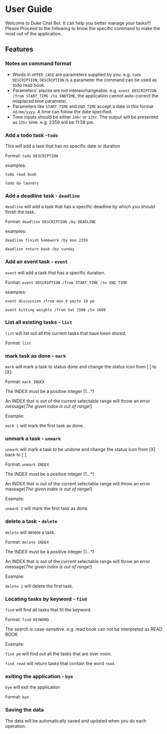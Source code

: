 # User Guide
Welcome to Duke Chat Bot. It can help you better manage your tasks!!!
Please Proceed to the following to know the specific command to make the most out of the application.

## Features 
### Notes on command format
- Words in `UPPER_CASE` are parameters supplied by you.
  e.g. `todo DESCRIPTION`, `DESCRIPTION` is a parameter the command can be used as todo read book.
- Parameters' places are not interexchangeable.
  e.g. `event DESCRIPTION /from START_TIME /to ENDTIME`, the application cannot auto-correct the misplaced time parameter.
- Parameters like `START_TIME` and `END_TIME` accept a date in this format `dd/mm/yyyy`. A time can follow the date specified.
- Time inputs should be either `24hr` or `12hr`. The output will be presented as `12hr` time. e.g. 2359 will be 11:59 pm.

### Add a todo task -`todo`

This will add a task that has no specific date or duration

Format: `todo DESCRIPTION`

examples:

`todo read book`

`todo do laundry`

### Add a deadline task - `deadline`

`deadline` will add a task that has a specific deadline by which you should finish the task.

Format: `deadline DESCRIPTION /by DEADLINE`

examples:

`deadline finish homework /by mon 2359`

`deadline return book /by sunday`

### Add an event task - `event`

`event` will add a task that has a specific duration.

Format: `event DESCRIPTION /from START_TIME /to END_TIME`

examples:

`event discussion /from mon 8 pm/to 10 pm`

`event hitting weights /from Sat 1500 /to 1600`

### List all existing tasks - `list`

`list` will list out all the current tasks that have been stored.

Format: `list`

### mark task as done - `mark`

`mark` will mark a task to status done and change the status icon from [ ] to [X].

Format: `mark INDEX`

The INDEX must be a positive integer (1...*)

An INDEX that is out of the current selectable range will throw an error message(_The given index is out of range!_)

Example:

`mark 1` will mark the first task as done.

### unmark a task - `unmark`

`unmark` will mark a task to be undone and change the status icon from [X] back to [ ].

Format: `unmark INDEX`

The INDEX must be a positive integer (1...*)

An INDEX that is out of the current selectable range will throw an error message(_The given index is out of range!_)

Example:

`unmark 1` will mark the first task as done.

### delete a task - `delete`

`delete` will delete a task.

Format: `delete INDEX`

The INDEX must be a positive integer (1...*)

An INDEX that is out of the current selectable range will throw an error message(_The given index is out of range!_)

Example:

`delete 1` will delete the first task.

### Locating tasks by keyword - `find`

`find` will find all tasks that fit the keyword.

Format: `find KEYWORD`

The search is case-sensitive. e.g. read book can not be interpreted as READ BOOK

Example:

`find pm` will find out all the tasks that are over noon.

`find read` will return tasks that contain the word `read`.

### exiting the application - `bye`

`bye` will exit the application

Format: `bye`

### Saving the data

The data will be automatically saved and updated when you do each operation.
